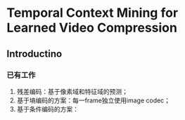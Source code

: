 # Temporal Context Mining for Learned Video Compression



## Introductino

### 已有工作

1. 残差编码：基于像素域和特征域的预测；
2. 基于墒编码的方案：每一frame独立使用image codec；
3. 基于条件编码的方案：